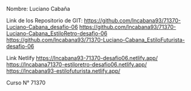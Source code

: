 Nombre: Luciano Cabaña

Link de los Repositorio de GIT:
https://github.com/lncabana93/71370-Luciano-Cabana_desafio-06  <!-- Estilo Original -->
https://github.com/lncabana93/71370-Luciano-Cabana_EstiloRetro-desafio-06  <!-- Estilo Retro -->
https://github.com/lncabana93/71370-Luciano-Cabana_EstiloFuturista-desafio-06 <!-- Estilo futurista -->

Link Netlify
https://lncabana93-71370-desafio06.netlify.app/  <!-- Estilo Original -->
https://lncabana71370-estiloretro-desafio06.netlify.app/   <!-- Estilo Retro -->
https://lncabana93-estilofuturista.netlify.app/  <!-- Estilo Futurista -->


Curso N° 71370
